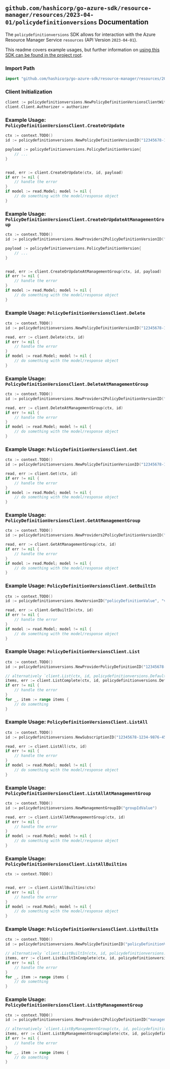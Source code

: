 
## `github.com/hashicorp/go-azure-sdk/resource-manager/resources/2023-04-01/policydefinitionversions` Documentation

The `policydefinitionversions` SDK allows for interaction with the Azure Resource Manager Service `resources` (API Version `2023-04-01`).

This readme covers example usages, but further information on [using this SDK can be found in the project root](https://github.com/hashicorp/go-azure-sdk/tree/main/docs).

### Import Path

```go
import "github.com/hashicorp/go-azure-sdk/resource-manager/resources/2023-04-01/policydefinitionversions"
```


### Client Initialization

```go
client := policydefinitionversions.NewPolicyDefinitionVersionsClientWithBaseURI("https://management.azure.com")
client.Client.Authorizer = authorizer
```


### Example Usage: `PolicyDefinitionVersionsClient.CreateOrUpdate`

```go
ctx := context.TODO()
id := policydefinitionversions.NewPolicyDefinitionVersionID("12345678-1234-9876-4563-123456789012", "policyDefinitionValue", "versionValue")

payload := policydefinitionversions.PolicyDefinitionVersion{
	// ...
}


read, err := client.CreateOrUpdate(ctx, id, payload)
if err != nil {
	// handle the error
}
if model := read.Model; model != nil {
	// do something with the model/response object
}
```


### Example Usage: `PolicyDefinitionVersionsClient.CreateOrUpdateAtManagementGroup`

```go
ctx := context.TODO()
id := policydefinitionversions.NewProviders2PolicyDefinitionVersionID("managementGroupValue", "policyDefinitionValue", "versionValue")

payload := policydefinitionversions.PolicyDefinitionVersion{
	// ...
}


read, err := client.CreateOrUpdateAtManagementGroup(ctx, id, payload)
if err != nil {
	// handle the error
}
if model := read.Model; model != nil {
	// do something with the model/response object
}
```


### Example Usage: `PolicyDefinitionVersionsClient.Delete`

```go
ctx := context.TODO()
id := policydefinitionversions.NewPolicyDefinitionVersionID("12345678-1234-9876-4563-123456789012", "policyDefinitionValue", "versionValue")

read, err := client.Delete(ctx, id)
if err != nil {
	// handle the error
}
if model := read.Model; model != nil {
	// do something with the model/response object
}
```


### Example Usage: `PolicyDefinitionVersionsClient.DeleteAtManagementGroup`

```go
ctx := context.TODO()
id := policydefinitionversions.NewProviders2PolicyDefinitionVersionID("managementGroupValue", "policyDefinitionValue", "versionValue")

read, err := client.DeleteAtManagementGroup(ctx, id)
if err != nil {
	// handle the error
}
if model := read.Model; model != nil {
	// do something with the model/response object
}
```


### Example Usage: `PolicyDefinitionVersionsClient.Get`

```go
ctx := context.TODO()
id := policydefinitionversions.NewPolicyDefinitionVersionID("12345678-1234-9876-4563-123456789012", "policyDefinitionValue", "versionValue")

read, err := client.Get(ctx, id)
if err != nil {
	// handle the error
}
if model := read.Model; model != nil {
	// do something with the model/response object
}
```


### Example Usage: `PolicyDefinitionVersionsClient.GetAtManagementGroup`

```go
ctx := context.TODO()
id := policydefinitionversions.NewProviders2PolicyDefinitionVersionID("managementGroupValue", "policyDefinitionValue", "versionValue")

read, err := client.GetAtManagementGroup(ctx, id)
if err != nil {
	// handle the error
}
if model := read.Model; model != nil {
	// do something with the model/response object
}
```


### Example Usage: `PolicyDefinitionVersionsClient.GetBuiltIn`

```go
ctx := context.TODO()
id := policydefinitionversions.NewVersionID("policyDefinitionValue", "versionValue")

read, err := client.GetBuiltIn(ctx, id)
if err != nil {
	// handle the error
}
if model := read.Model; model != nil {
	// do something with the model/response object
}
```


### Example Usage: `PolicyDefinitionVersionsClient.List`

```go
ctx := context.TODO()
id := policydefinitionversions.NewProviderPolicyDefinitionID("12345678-1234-9876-4563-123456789012", "policyDefinitionValue")

// alternatively `client.List(ctx, id, policydefinitionversions.DefaultListOperationOptions())` can be used to do batched pagination
items, err := client.ListComplete(ctx, id, policydefinitionversions.DefaultListOperationOptions())
if err != nil {
	// handle the error
}
for _, item := range items {
	// do something
}
```


### Example Usage: `PolicyDefinitionVersionsClient.ListAll`

```go
ctx := context.TODO()
id := policydefinitionversions.NewSubscriptionID("12345678-1234-9876-4563-123456789012")

read, err := client.ListAll(ctx, id)
if err != nil {
	// handle the error
}
if model := read.Model; model != nil {
	// do something with the model/response object
}
```


### Example Usage: `PolicyDefinitionVersionsClient.ListAllAtManagementGroup`

```go
ctx := context.TODO()
id := policydefinitionversions.NewManagementGroupID("groupIdValue")

read, err := client.ListAllAtManagementGroup(ctx, id)
if err != nil {
	// handle the error
}
if model := read.Model; model != nil {
	// do something with the model/response object
}
```


### Example Usage: `PolicyDefinitionVersionsClient.ListAllBuiltins`

```go
ctx := context.TODO()


read, err := client.ListAllBuiltins(ctx)
if err != nil {
	// handle the error
}
if model := read.Model; model != nil {
	// do something with the model/response object
}
```


### Example Usage: `PolicyDefinitionVersionsClient.ListBuiltIn`

```go
ctx := context.TODO()
id := policydefinitionversions.NewPolicyDefinitionID("policyDefinitionValue")

// alternatively `client.ListBuiltIn(ctx, id, policydefinitionversions.DefaultListBuiltInOperationOptions())` can be used to do batched pagination
items, err := client.ListBuiltInComplete(ctx, id, policydefinitionversions.DefaultListBuiltInOperationOptions())
if err != nil {
	// handle the error
}
for _, item := range items {
	// do something
}
```


### Example Usage: `PolicyDefinitionVersionsClient.ListByManagementGroup`

```go
ctx := context.TODO()
id := policydefinitionversions.NewProviders2PolicyDefinitionID("managementGroupValue", "policyDefinitionValue")

// alternatively `client.ListByManagementGroup(ctx, id, policydefinitionversions.DefaultListByManagementGroupOperationOptions())` can be used to do batched pagination
items, err := client.ListByManagementGroupComplete(ctx, id, policydefinitionversions.DefaultListByManagementGroupOperationOptions())
if err != nil {
	// handle the error
}
for _, item := range items {
	// do something
}
```
